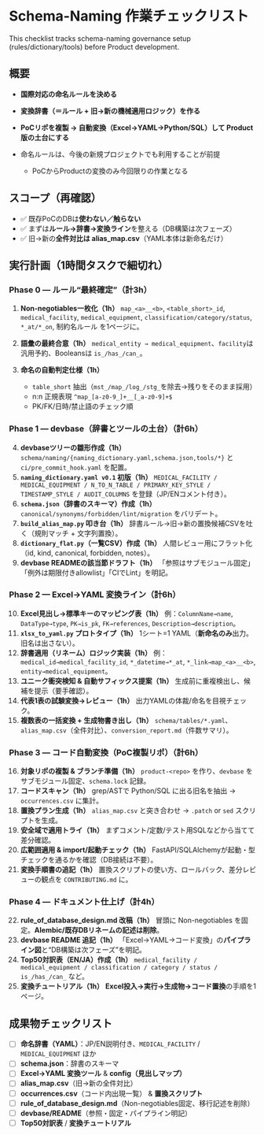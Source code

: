# Schema-Naming 作業チェックリスト

This checklist tracks schema-naming governance setup (rules/dictionary/tools) before Product development.

## 概要

- **国際対応の命名ルールを決める**
- **変換辞書（＝ルール + 旧→新の機械適用ロジック）を作る**
- **PoCリポを複製 → 自動変換（Excel→YAML→Python/SQL）して Product 版の土台にする**

- 命名ルールは、今後の新規プロジェクトでも利用することが前提
  - PoCからProductの変換のみ今回限りの作業となる

## スコープ（再確認）

- ✅ 既存PoCのDBは**使わない／触らない**
- ✅ まずは**ルール→辞書→変換ライン**を整える（DB構築は次フェーズ）
- ✅ 旧→新の**全件対比は alias\_map.csv**（YAML本体は新命名だけ）

## 実行計画（1時間タスクで細切れ）

### Phase 0 — ルール“最終確定”（計3h）

1. **Non-negotiables一枚化（1h）**
   `map_<a>__<b>`, `<table_short>_id`, `medical_facility`, `medical_equipment`, `classification/category/status`, `*_at/*_on`, 制約名ルール を1ページに。
2. **語彙の最終合意（1h）**
   `medical_entity → medical_equipment`、`facility`は汎用予約、Booleansは `is_/has_/can_`。
3. **命名の自動判定仕様（1h）**

    - `table_short` 抽出（`mst_/map_/log_/stg_`を除去→残りをそのまま採用）
    - n\:n 正規表現 `^map_[a-z0-9_]+__[_a-z0-9]+$`
    - PK/FK/日時/禁止語のチェック順

### Phase 1 — devbase（辞書とツールの土台）（計6h）

4. **devbaseツリーの雛形作成（1h）**
   `schema/naming/{naming_dictionary.yaml,schema.json,tools/*}` と `ci/pre_commit_hook.yaml` を配置。
5. **`naming_dictionary.yaml v0.1` 初版（1h）**
   `MEDICAL_FACILITY / MEDICAL_EQUIPMENT / N_TO_N_TABLE / PRIMARY_KEY_STYLE / TIMESTAMP_STYLE / AUDIT_COLUMNS` を登録（JP/ENコメント付き）。
6. **`schema.json`（辞書のスキーマ）作成（1h）**
   `canonical/synonyms/forbidden/lint/migration` をバリデート。
7. **`build_alias_map.py` 叩き台（1h）**
   辞書ルール→旧→新の置換候補CSVを吐く（規則マッチ + 文字列置換）。
8. **`dictionary_flat.py`（一覧CSV）作成（1h）**
   人間レビュー用にフラット化（id, kind, canonical, forbidden, notes）。
9. **devbase READMEの該当節ドラフト（1h）**
   「参照はサブモジュール固定」「例外は期限付きallowlist」「CIでLint」を明記。

### Phase 2 — Excel→YAML 変換ライン（計6h）

10. **Excel見出し→標準キーのマッピング表（1h）**
    例：`ColumnName→name`, `DataType→type`, `PK→is_pk`, `FK→references`, `Description→description`。
11. **`xlsx_to_yaml.py` プロトタイプ（1h）**
    1シート=1 YAML（**新命名のみ**出力。旧名は出さない）。
12. **辞書適用（リネーム）ロジック実装（1h）**
    例：`medical_id→medical_facility_id`, `*_datetime→*_at`, `*_link→map_<a>__<b>`, `entity→medical_equipment`。
13. **ユニーク衝突検知 & 自動サフィックス提案（1h）**
    生成前に重複検出し、候補を提示（要手確認）。
14. **代表1表の試験変換→レビュー（1h）**
    出力YAMLの体裁/命名を目視チェック。
15. **複数表の一括変換 + 生成物書き出し（1h）**
    `schema/tables/*.yaml`、`alias_map.csv`（全件対比）、`conversion_report.md`（件数サマリ）。

### Phase 3 — コード自動変換（PoC複製リポ）（計6h）

16. **対象リポの複製 & ブランチ準備（1h）**
    `product-<repo>` を作り、`devbase` をサブモジュール固定、`schema.lock` 記録。
17. **コードスキャン（1h）**
    grep/ASTで Python/SQL に出る旧名を抽出 → `occurrences.csv` に集計。
18. **置換プラン生成（1h）**
    `alias_map.csv` と突き合わせ → `.patch` or `sed` スクリプトを生成。
19. **安全域で適用トライ（1h）**
    まずコメント/定数/テスト用SQLなどから当てて差分確認。
20. **広範囲適用 & import/起動チェック（1h）**
    FastAPI/SQLAlchemyが起動・型チェックを通るかを確認（DB接続は不要）。
21. **変換手順書の追記（1h）**
    置換スクリプトの使い方、ロールバック、差分レビューの観点を `CONTRIBUTING.md` に。

### Phase 4 — ドキュメント仕上げ（計4h）

22. **rule\_of\_database\_design.md 改稿（1h）**
    冒頭に Non-negotiables を固定。**Alembic/既存DBリネームの記述は削除**。
23. **devbase README 追記（1h）**
    「Excel→YAML→コード変換」の**パイプライン図**と“DB構築は次フェーズ”を明記。
24. **Top50対訳表（EN/JA）作成（1h）**
    `medical_facility / medical_equipment / classification / category / status / is_/has_/can_` など。
25. **変換チュートリアル（1h）**
    **Excel投入→実行→生成物→コード置換**の手順を1ページ。

## 成果物チェックリスト

- [ ] **命名辞書（YAML）**：JP/EN説明付き、`MEDICAL_FACILITY` / `MEDICAL_EQUIPMENT` ほか
- [ ] **schema.json**：辞書のスキーマ
- [ ] **Excel→YAML 変換ツール** & **config（見出しマップ）**
- [ ] **alias\_map.csv**（旧→新の全件対比）
- [ ] **occurrences.csv**（コード内出現一覧） & **置換スクリプト**
- [ ] **rule\_of\_database\_design.md**（Non-negotiables固定、移行記述を削除）
- [ ] **devbase/README**（参照・固定・パイプライン明記）
- [ ] **Top50対訳表** / **変換チュートリアル**
